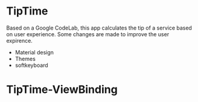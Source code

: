 # TipTime
Based on a Google CodeLab, this app calculates the tip of a service based on user experience.
Some changes are made to improve the user expirence. 

* Material design
* Themes
* softkeyboard
# TipTime-ViewBinding
